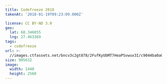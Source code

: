 ```yaml
---
title: Codefreeze 2018
takenAt: '2018-01-19T09:23:09.000Z'

license: CC BY-ND 3.0
geo:
  lat: 68.346055
  lng: 27.463369
tags:
  - codefreeze
url: >-
  //images.ctfassets.net/bncv3c2gt878/2FufKyUbMT7HeaPSvwux3I/c9044ba0a056332d1250278496c910cb/codefreeze-2018_25929143608_o
size: 905632
image:
  width: 1440
  height: 2560
---
```

